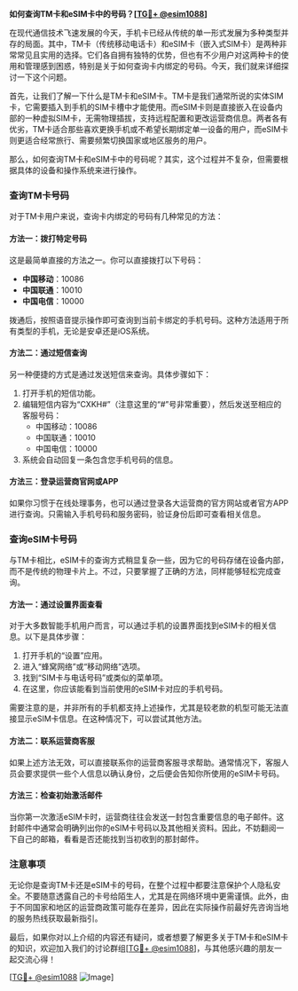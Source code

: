 **如何查询TM卡和eSIM卡中的号码？[[TG💪+ @esim1088](https://t.me/s/esim1088)]**

在现代通信技术飞速发展的今天，手机卡已经从传统的单一形式发展为多种类型并存的局面。其中，TM卡（传统移动电话卡）和eSIM卡（嵌入式SIM卡）是两种非常常见且实用的选择。它们各自拥有独特的优势，但也有不少用户对这两种卡的使用和管理感到困惑，特别是关于如何查询卡内绑定的号码。今天，我们就来详细探讨一下这个问题。

首先，让我们了解一下什么是TM卡和eSIM卡。TM卡是我们通常所说的实体SIM卡，它需要插入到手机的SIM卡槽中才能使用。而eSIM卡则是直接嵌入在设备内部的一种虚拟SIM卡，无需物理插拔，支持远程配置和更改运营商信息。两者各有优劣，TM卡适合那些喜欢更换手机或不希望长期绑定单一设备的用户，而eSIM卡则更适合经常旅行、需要频繁切换国家或地区服务的用户。

那么，如何查询TM卡和eSIM卡中的号码呢？其实，这个过程并不复杂，但需要根据具体的设备和操作系统来进行操作。

### 查询TM卡号码

对于TM卡用户来说，查询卡内绑定的号码有几种常见的方法：

#### 方法一：拨打特定号码
这是最简单直接的方法之一。你可以直接拨打以下号码：
- **中国移动**：10086
- **中国联通**：10010
- **中国电信**：10000

拨通后，按照语音提示操作即可查询到当前卡绑定的手机号码。这种方法适用于所有类型的手机，无论是安卓还是iOS系统。

#### 方法二：通过短信查询
另一种便捷的方式是通过发送短信来查询。具体步骤如下：
1. 打开手机的短信功能。
2. 编辑短信内容为“CXKH#”（注意这里的“#”号非常重要），然后发送至相应的客服号码：
   - 中国移动：10086
   - 中国联通：10010
   - 中国电信：10000
3. 系统会自动回复一条包含您手机号码的信息。

#### 方法三：登录运营商官网或APP
如果你习惯于在线处理事务，也可以通过登录各大运营商的官方网站或者官方APP进行查询。只需输入手机号码和服务密码，验证身份后即可查看相关信息。

### 查询eSIM卡号码

与TM卡相比，eSIM卡的查询方式稍显复杂一些，因为它的号码存储在设备内部，而不是传统的物理卡片上。不过，只要掌握了正确的方法，同样能够轻松完成查询。

#### 方法一：通过设置界面查看
对于大多数智能手机用户而言，可以通过手机的设置界面找到eSIM卡的相关信息。以下是具体步骤：
1. 打开手机的“设置”应用。
2. 进入“蜂窝网络”或“移动网络”选项。
3. 找到“SIM卡与电话号码”或类似的菜单项。
4. 在这里，你应该能看到当前使用的eSIM卡对应的手机号码。

需要注意的是，并非所有的手机都支持上述操作，尤其是较老款的机型可能无法直接显示eSIM卡信息。在这种情况下，可以尝试其他方法。

#### 方法二：联系运营商客服
如果上述方法无效，可以直接联系你的运营商客服寻求帮助。通常情况下，客服人员会要求提供一些个人信息以确认身份，之后便会告知你所使用的eSIM卡号码。

#### 方法三：检查初始激活邮件
当你第一次激活eSIM卡时，运营商往往会发送一封包含重要信息的电子邮件。这封邮件中通常会明确列出你的eSIM卡号码以及其他相关资料。因此，不妨翻阅一下自己的邮箱，看看是否还能找到当初收到的那封邮件。

### 注意事项

无论你是查询TM卡还是eSIM卡的号码，在整个过程中都要注意保护个人隐私安全。不要随意透露自己的卡号给陌生人，尤其是在网络环境中更需谨慎。此外，由于不同国家和地区的运营商政策可能存在差异，因此在实际操作前最好先咨询当地的服务热线获取最新指引。

最后，如果你对以上介绍的内容还有疑问，或者想要了解更多关于TM卡和eSIM卡的知识，欢迎加入我们的讨论群组[[TG💪+ @esim1088](https://t.me/s/esim1088)]，与其他感兴趣的朋友一起交流心得！

[[TG💪+ @esim1088](https://t.me/s/esim1088) ![Image](https://i.postimg.cc/4NQfJmqS/Snipaste-2025-05-13-00-14-12.png)]